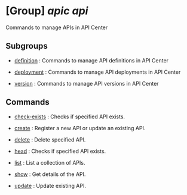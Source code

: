 # [Group] _apic api_

Commands to manage APIs in API Center

## Subgroups

- [definition](/Commands/apic/api/definition/readme.md)
: Commands to manage API definitions in API Center

- [deployment](/Commands/apic/api/deployment/readme.md)
: Commands to manage API deployments in API Center

- [version](/Commands/apic/api/version/readme.md)
: Commands to manage API versions in API Center

## Commands

- [check-exists](/Commands/apic/api/_check-exists.md)
: Checks if specified API exists.

- [create](/Commands/apic/api/_create.md)
: Register a new API or update an existing API.

- [delete](/Commands/apic/api/_delete.md)
: Delete specified API.

- [head](/Commands/apic/api/_head.md)
: Checks if specified API exists.

- [list](/Commands/apic/api/_list.md)
: List a collection of APIs.

- [show](/Commands/apic/api/_show.md)
: Get details of the API.

- [update](/Commands/apic/api/_update.md)
: Update existing API.
